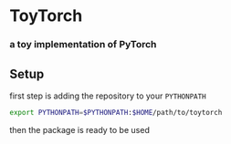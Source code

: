# ToyTorch
### a toy implementation of PyTorch
 
## Setup
first step is adding the repository to your `PYTHONPATH`
```bash
export PYTHONPATH=$PYTHONPATH:$HOME/path/to/toytorch
```
then the package is ready to be used
